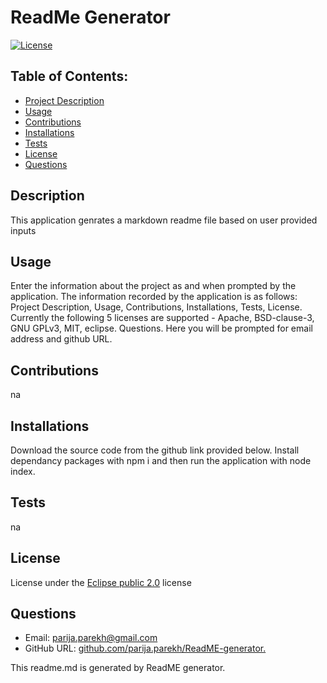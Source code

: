 # ReadMe Generator
  [![License](https://img.shields.io/badge/License-EPL_1.0-red.svg)](https://opensource.org/licenses/EPL-1.0)
  ## Table of Contents:
  - [Project Description](#Description)
  - [Usage](#Usage)
  - [Contributions](#Contributions)
  - [Installations](#Installations)
  - [Tests](#Tests)
  - [License](#License)
  - [Questions](#Questions)

  ## Description
  This application genrates a markdown readme file based on user provided inputs 

  ## Usage
  Enter the information about the project as and when prompted by the application.
  The information recorded by the application is as follows:
  Project Description, 
  Usage, 
  Contributions,
  Installations, 
  Tests, 
  License. Currently the following 5 licenses are supported - Apache, BSD-clause-3, GNU GPLv3, MIT, eclipse.
  Questions. Here you will be prompted for email address and github URL.
  
  ## Contributions
  na
  
  ## Installations
  Download the source code from the github link provided below. Install dependancy packages with npm i and then run the application  with  node  index.

  ## Tests
  na

  ## License
  License under the [Eclipse public 2.0](https://choosealicense.com/licenses/epl-2.0/) license
 
  ## Questions
  - Email: [parija.parekh@gmail.com](parija.parekh@gmail.com)
  - GitHub URL: [github.com/parija.parekh/ReadME-generator.](github.com/parija.parekh/ReadME-generator.)
  
 This readme.md is generated by ReadME generator. 
